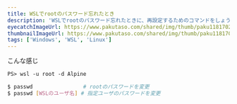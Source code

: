 ```yaml
---
title: WSLでrootのパスワード忘れたとき
description: 'WSLでrootのパスワード忘れたときに、再設定するためのコマンドをしょうかいします！'
eyecatchImageUrl: https://www.pakutaso.com/shared/img/thumb/paku1181702_TP_V4.jpg
thumbnailImageUrl: https://www.pakutaso.com/shared/img/thumb/paku1181702_TP_V4.jpg
tags: ['Windows', 'WSL', 'Linux']
---
```


こんな感じ

```ps
PS> wsl -u root -d Alpine
```

```sh
$ passwd                # rootのパスワードを変更
$ passwd [WSLのユーザ名] # 指定ユーザのパスワードを変更
```
